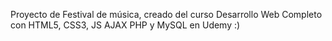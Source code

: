 Proyecto de Festival de música, creado del curso Desarrollo Web Completo con HTML5, CSS3, JS AJAX PHP y MySQL en Udemy :)

